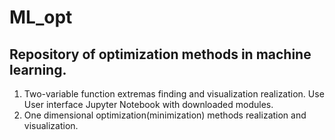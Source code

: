 # ML_opt
## Repository of optimization methods in machine learning.
1. Two-variable function extremas finding and visualization realization. Use User interface Jupyter Notebook with downloaded modules.
2. One dimensional optimization(minimization) methods realization and visualization.
